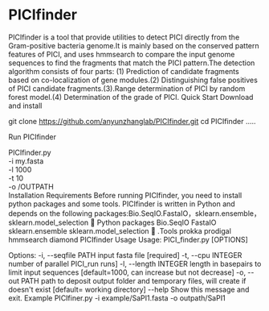 # PICIfinder
PICIfinder is a tool that provide utilities to detect PICI directly from the Gram-positive bacteria genome.It is mainly based on the conserved pattern features of PICI, and uses hmmsearch to compare the input genome sequences to find the fragments that match the PICI pattern.The detection algorithm consists of four parts: (1) Prediction of candidate fragments based on co-localization of gene modules.(2) Distinguishing false positives of PICI candidate fragments.(3).Range determination of PICI by random forest model.(4) Determination of the grade of PICI.
Quick Start
Download and install

git clone https://github.com/anyunzhanglab/PICIfinder.git
cd PICIfinder
.....

Run PICIfinder 

PICIfinder.py \
	-i my.fasta \
	-l 1000 \
	-t 10 \
 	-o /OUTPATH \
Installation
Requirements
Before running PICIfinder, you need to install python packages and some tools.
PICIfinder is written in Python and depends on the following packages:Bio.SeqIO.FastaIO，sklearn.ensemble，sklearn.model_selection
	Python packages
	Bio.SeqIO
	FastaIO
	sklearn.ensemble
	sklearn.model_selection
	.Tools
	prokka
	prodigal
	hmmsearch
	diamond
PICIfinder Usage
Usage: PICI_finder.py [OPTIONS]

Options:
  -i, --seqfile PATH    input fasta file  [required]
  -t, --cpu INTEGER     number of parallel PICI_run runs]
  -l, --length INTEGER  length in basepairs to limit input sequences
                        [default=1000, can increase but not decrease]
  -o, --out PATH        path to deposit output folder and temporary files,
                        will create if doesn't exist [default= working
                        directory]
  --help                Show this message and exit.
Example
	PICIfiner.py -i example/SaPI1.fasta -o outpath/SaPI1
